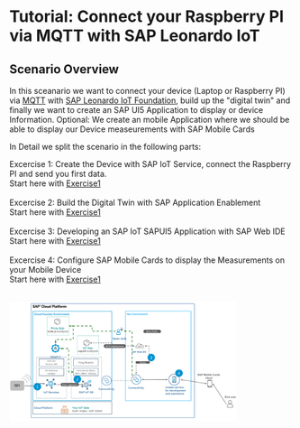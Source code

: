 # Tutorial: Connect your Raspberry PI via MQTT with SAP Leonardo IoT

## Scenario Overview

In this sceanario we want to connect your device (Laptop or Raspberry PI) via [MQTT](http://mqtt.org/) with [SAP Leonardo IoT Foundation](https://help.sap.com/viewer/product/SAP_CP_IOT_CF/Cloud/en-US), build up the "digital twin" and finally we want to create an SAP UI5 Application to display or device Information.
Optional: We create an mobile Application where we should be able to display our Device measeurements with SAP Mobile Cards

In Detail we split the scenario in the following parts:

Excercise 1: Create the Device with SAP IoT Service, connect the Raspberry PI and send you first data.
<br>Start here with [Exercise1](./exercise1/README.md)
<br><br>
Excercise 2: Build the Digital Twin with SAP Application Enablement
<br>Start here with [Exercise1](./exercise1/README.md)
<br><br>
Excercise 3: Developing an SAP IoT SAPUI5 Application with SAP Web IDE
<br>Start here with [Exercise1](./exercise1/README.md)
<br><br>
Excercise 4: Configure SAP Mobile Cards to display the Measurements on your Mobile Device
<br>Start here with [Exercise1](./exercise1/README.md)
<br><br>

<img src="./scenario.PNG" alt="scenario" width="80%">


